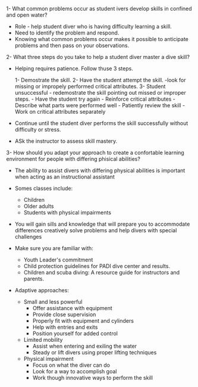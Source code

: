 
1- What common problems occur as student ivers develop skills in confined and open water?

- Role - help student diver who is having difficulty learning a skill.
- Need to identify the problem and respond.
- Knowing what common problems occur makes it possible to anticipate problems and then pass on your observations.

2- What three steps do you take to help a student diver master a dive skill?

- Helping requires patience. Follow thuse 3 steps.

	1- Demostrate the skill.
	2- Have the student attempt the skill.
		-look for missing or impropely performed critical attributes.
	3- Student unsuccessful - redemostrate the skill pointing out missed or improper steps.
		- Have the student try again 
			- Reinforce critical attributes
			- Describe what parts were performed well
			- Patiently review the skill
			- Work on critical attributes separately

- Continue until the student diver performs the skill successfully without difficulty or stress.
- ASk the instructor to assess skill mastery.


3- How should you adapt your approach to create a confortable learning environment for people with differing phisical abilities?

- The ability to assist divers with differing physical abilities is important when acting as an instructional assistant
- Somes classes include:
	- Children
	- Older adults
	- Students with physical impairments

- You will gain sills and knowledge that will prepare you to accommodate differences creatively solve problems and help divers with special challenges

- Make sure you are familiar with:
	- Youth Leader's commitment
	- Child protection guidelines for PADI dive center and results.
	- Children and scuba diving: A resource guide for instructors and parents.

- Adaptive approaches:
	- Small and less powerful
		- Offer assistance with equipment
		- Provide close supervision
		- Properly fit with equipment and cylinders
		- Help with entries and exits
		- Position yourself for added control
	- Limited mobility
		- Assist when entering and exiling the water
		- Steady or lift divers using proper lifting techniques
	- Physical impairment
		- Focus on what the diver can do
		- Look for a way to accomplish goal
		- Work though innovative ways
		 to perform the skill
		 






















